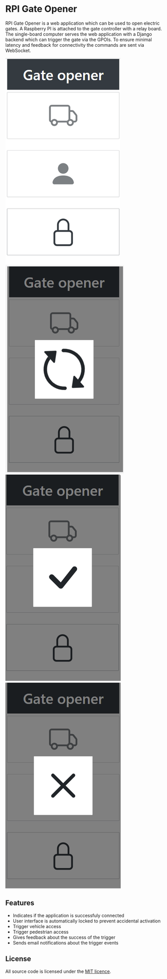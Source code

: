 # RPI Gate Opener

RPI Gate Opener is a web application which can be used to open electric gates.
A Raspberry PI is attached to the gate controller with a relay board.
The single-board computer serves the web application with a Django backend which can trigger the gate via the GPOIs.
To ensure minimal latency and feedback for connectivity the commands are sent via WebSocket.

<img style="maring:20px;" src="doc/gateOpener.png"/>        <img style="maring:20px;" src="doc/gateOpenerLoading.png"/>
<img style="maring:20px;" src="doc/gateOpenerOk.png"/>        <img style="maring:20px;" src="doc/gateOpenerError.png"/>

## Features
- Indicates if the application is successfuly connected
- User interface is automatically locked to prevent accidental activation
- Trigger vehicle access
- Trigger pedestrian access
- Gives feedback about the success of the trigger
- Sends email notifications about the trigger events

## License

All source code is licensed under the [MIT licence][mit].


[mit]: https://opensource.org/licenses/MIT